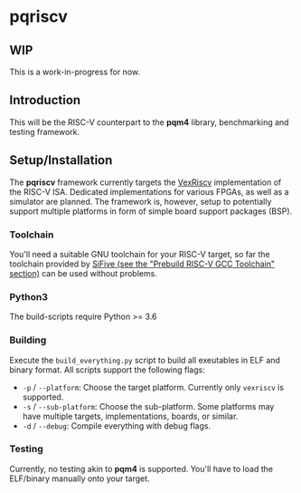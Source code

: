 # pqriscv

## WIP

This is a work-in-progress for now.

## Introduction

This will be the RISC-V counterpart to the **pqm4** library,
benchmarking and testing framework.

## Setup/Installation
The **pqriscv** framework currently targets the
[VexRiscv](https://github.com/SpinalHDL/VexRiscv)
implementation of the RISC-V ISA. Dedicated implementations
for various FPGAs, as well as a simulator are planned. The
framework is, however, setup to potentially support multiple
platforms in form of simple board support packages (BSP).

### Toolchain
You'll need a suitable GNU toolchain for your RISC-V target,
so far the toolchain provided by [SiFive (see the "Prebuild
RISC-V GCC Toolchain"
section)](https://www.sifive.com/boards) can be used without
problems.

### Python3
The build-scripts require Python >= 3.6

### Building
Execute the `build_everything.py` script to build all
exeutables in ELF and binary format. All scripts support the
following flags:

* `-p` / `--platform`: Choose the target platform. Currently
  only `vexriscv` is supported.
* `-s` / `--sub-platform`: Choose the sub-platform. Some
  platforms may have multiple targets, implementations,
  boards, or similar.
* `-d` / `--debug`: Compile everything with debug flags.

### Testing
Currently, no testing akin to **pqm4** is supported. You'll
have to load the ELF/binary manually onto your target.
